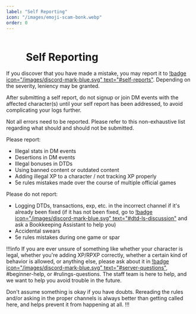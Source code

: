 ```yaml
---
label: "Self Reporting"
icon: "/images/emoji-scam-bonk.webp"
order: 0
---
```

<style>
h1:before { 
  background: url('/images/emoji-scam-bonk.webp') no-repeat 0 0;
  display: inline-block;
  content: "";
  width: 48px;
  height: 48px;
  margin-bottom: -8px;
  margin-right: 5px;
  background-size: 100%;
}
</style>

# Self Reporting

If you discover that you have made a mistake, you may report it to [!badge icon="/images/discord-mark-blue.svg" text="#self-reports"](https://discord.com/channels/512870694883950598/1019512399314821140). Depending on the severity, leniency may be granted.

After submitting a self report, do not signup or join DM events with the affected character(s) until your self report has been addressed, to avoid complicating your logs further. 

Not all errors need to be reported. Please refer to this non-exhaustive list regarding what should and should not be submitted.

Please report:
- Illegal stats in DM events
- Desertions in DM events
- Illegal bonuses in DTDs
- Using banned content or outdated content
- Adding illegal XP to a character / not tracking XP properly
- 5e rules mistakes made over the course of multiple official games

Please do not report:
- Logging DTDs, transactions, exp, etc. in the incorrect channel if it's already been fixed (if it has not been fixed, go to [!badge icon="/images/discord-mark-blue.svg" text="#dtd-ls-discussion"](https://discord.com/channels/512870694883950598/586697587932004362) and ask a Bookkeeping Assistant to help you)
- Accidental swears
- 5e rules mistakes during one game or spar

!!!info
If you are ever unsure of something like whether your character is legal, whether you're adding XP/RPXP correctly, whether a certain kind of behavior is allowed, or anything else, please ask about it in [!badge icon="/images/discord-mark-blue.svg" text="#server-questions"](https://discordapp.com/channels/512870694883950598/546725434608451584), #beginner-help, or #rulings-questions. The staff team is here to help, and we want to help you avoid trouble in the future.

Don't assume something is okay if you have doubts. Rereading the rules and/or asking in the proper channels is always better than getting called here, and helps prevent it from happening at all.
!!!